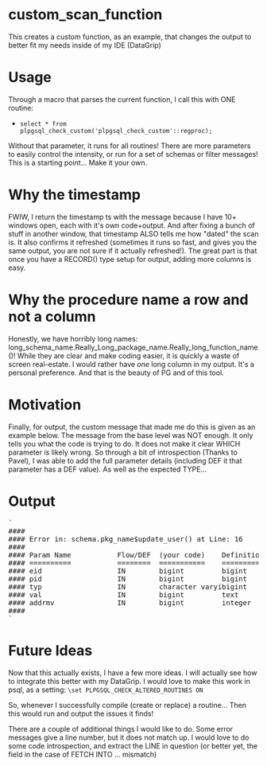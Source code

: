 custom_scan_function
====================

This creates a custom function, as an example, that changes the output to better fit my needs inside of my IDE (DataGrip)

# Usage
Through a macro that parses the current function, I call this with ONE routine: 
* `select * from plpgsql_check_custom('plpgsql_check_custom'::regproc);`


Without that parameter, it runs for all routines!  There are more parameters to easily control the intensity, or run for a set of schemas or filter messages!
This is a starting point... Make it your own.

# Why the timestamp
FWIW, I return the timestamp ts with the message because I have 10+ windows open, each with it's own code+output.  And after fixing a bunch of stuff in another window, that timestamp ALSO tells me how "dated" the scan is.  It also confirms it refreshed (sometimes it runs so fast, and gives you the same output, you are not sure if it actually refreshed!).  The great part is that once you have a RECORD() type setup for output, adding more columns is easy.

# Why the procedure name a row and not a column
Honestly, we have horribly long names: long_schema_name.Really_Long_package_name.Really_long_function_name()!
While they are clear and make coding easier, it is quickly a waste of screen real-estate.  I would rather have *one* long column in my output.
It's a personal preference.  And that is the beauty of PG and of this tool.

# Motivation
Finally, for output, the custom message that made me do this is given as an example below.  The message from the base level was NOT enough.
It only tells you what the code is trying to do.  It does not make it clear WHICH parameter is likely wrong.  So through a bit of introspection (Thanks to Pavel),
I was able to add the full parameter details (including DEF it that parameter has a DEF value).  As well as the expected TYPE...

# Output
<pre>
`
#### 
#### Error in: schema.pkg_name$update_user() at Line: 16       PARAMETER TYPING ISSUE?
#### 
#### Param Name           Flow/DEF  (your code)    Definition     
#### ==========           ========  ===========    ==========     
#### eid                  IN        bigint         bigint         
#### pid                  IN        bigint         bigint         
#### typ                  IN        character varyibigint         
#### val                  IN        bigint         text           
#### addrmv               IN        bigint         integer        
#### 
`</pre>

# Future Ideas
Now that this actually exists, I have a few more ideas.  I will actually see how to integrate this better with my DataGrip.
I would love to make this work in psql, as a setting: 
`\set PLPGSQL_CHECK_ALTERED_ROUTINES ON`

So, whenever I successfully compile (create or replace) a routine... Then this would run and output the issues it finds!

There are a couple of additional things I would like to do.  Some error messages give a line number, but it does not match up.
I would love to do some code introspection, and extract the LINE in question (or better yet, the field in the case of FETCH INTO ... mismatch)
